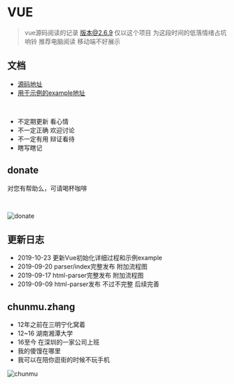 # VUE

> vue源码阅读的记录  版本@2.6.9  仅以这个项目 为这段时间的低落情绪占坑 响铃   推荐电脑阅读 移动端不好展示

## 文档

- [源码地址](https://github.com/chunmu/gitbook-vue/tree/master/vue2.6.0-release/src)
- [用于示例的example地址](https://github.com/chunmu/gitbook-vue/tree/master/example)


<br>


- 不定期更新  看心情
- 不一定正确  欢迎讨论
- 不一定有用  辩证看待
- 瞎写瞎记

## donate

对您有帮助么，可请喝杯咖啡

<br>

![donate](https://chunmu.github.io/gitbook-vue/assets/pictures/money.jpeg "donate")


## 更新日志

- 2019-10-23 更新Vue初始化详细过程和示例example
- 2019-09-20 parser/index完整发布 附加流程图 
- 2019-09-17 html-parser完整发布 附加流程图 
- 2019-09-09 html-parser发布 不过不完整 后续完善 


## chunmu.zhang

- 12年之前在三明宁化窝着
- 12~16 湖南湘潭大学
- 16至今 在深圳的一家公司上班
- 我的傻馒在哪里
- 我可以在陪你逛街的时候不玩手机

![chunmu](https://chunmu.github.io/gitbook-vue/assets/pictures/WechatIMG31.jpeg?raw=true)